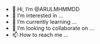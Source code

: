 - 👋 Hi, I’m @ARULMHMMDD
- 👀 I’m interested in ...
- 🌱 I’m currently learning ...
- 💞️ I’m looking to collaborate on ...
- 📫 How to reach me ...

<!---
ARULMHMMDD/ARULMHMMDD is a ✨ special ✨ repository because its `README.md` (this file) appears on your GitHub profile.
You can click the Preview link to take a look at your changes.
--->

